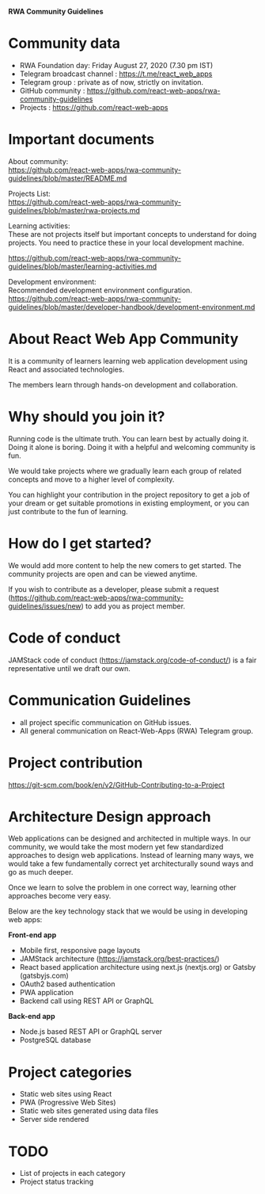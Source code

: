**RWA Community Guidelines**

# Community data

* RWA Foundation day: Friday August 27, 2020 (7.30 pm IST)  
* Telegram broadcast channel : https://t.me/react_web_apps  
* Telegram group : private as of now, strictly on invitation.  
* GitHub community : https://github.com/react-web-apps/rwa-community-guidelines  
* Projects : https://github.com/react-web-apps

# Important documents

About community:  
https://github.com/react-web-apps/rwa-community-guidelines/blob/master/README.md

Projects List:  
https://github.com/react-web-apps/rwa-community-guidelines/blob/master/rwa-projects.md

Learning activities:  
These are not projects itself but important concepts to understand for doing projects. You need to practice these in your local development machine.

https://github.com/react-web-apps/rwa-community-guidelines/blob/master/learning-activities.md

Development environment:  
Recommended development environment configuration.
https://github.com/react-web-apps/rwa-community-guidelines/blob/master/developer-handbook/development-environment.md



# About React Web App Community

It is a community of learners learning web application development using React and associated technologies. 

The members learn through hands-on development and collaboration. 

# Why should you join it?

Running code is the ultimate truth. You can learn best by actually doing it. Doing it alone is boring. Doing it with a helpful and welcoming community is fun.

We would take projects where we gradually learn each group of related concepts and move to a higher level of complexity.

You can highlight your contribution in the project repository to get a job of your dream or get suitable promotions in existing employment, or you can just contribute to the fun of learning.

# How do I get started?

We would add more content to help the new comers to get started. The community projects are open and can be viewed anytime.

If you wish to contribute as a developer, please submit a request (https://github.com/react-web-apps/rwa-community-guidelines/issues/new) to add you as project member.

# Code of conduct

JAMStack code of conduct (https://jamstack.org/code-of-conduct/) is a fair representative until we draft our own.


# Communication Guidelines

* all project specific communication on GitHub issues.
* All general communication on React-Web-Apps (RWA) Telegram group.

# Project contribution
https://git-scm.com/book/en/v2/GitHub-Contributing-to-a-Project


# Architecture Design approach

Web applications can be designed and architected in multiple ways. In our community, we would take the most modern yet few standardized approaches to design web applications. Instead of learning many ways, we would take a few fundamentally correct yet architecturally sound ways and go as much deeper. 

Once we learn to solve the problem in one correct way, learning other approaches become very easy.

Below are the key technology stack that we would be using in developing web apps:

**Front-end app**

* Mobile first, responsive page layouts
* JAMStack architecture (https://jamstack.org/best-practices/)
* React based application architecture using next.js (nextjs.org) or Gatsby (gatsbyjs.com)
* OAuth2 based authentication
* PWA application
* Backend call using REST API or GraphQL

**Back-end app**

* Node.js based REST API or GraphQL server
* PostgreSQL database


# Project categories

* Static web sites using React
* PWA (Progressive Web Sites) 
* Static web sites generated using data files
* Server side rendered 


# TODO

* List of projects in each category
* Project status tracking



